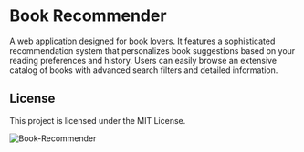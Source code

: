 # Book Recommender
A web application designed for book lovers. It features a sophisticated recommendation 
system that personalizes book suggestions based on your reading preferences and 
history. Users can easily browse an extensive catalog of books with advanced search 
filters and detailed information. 

## License

This project is licensed under the MIT License.

![Book-Recommender](https://github.com/LadyAmely/Spring/blob/master/book-recommender-image.png)
